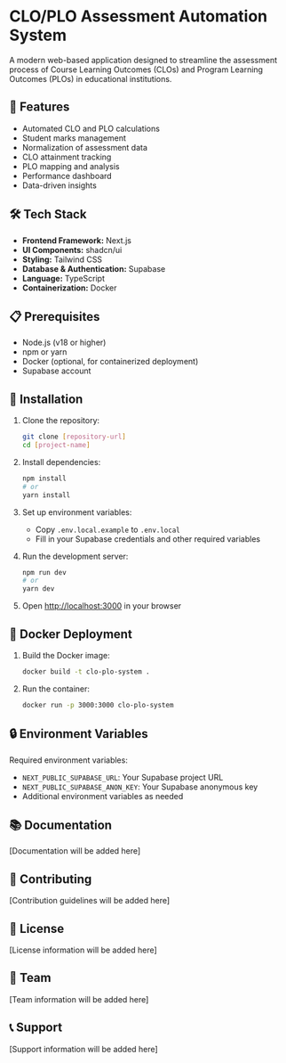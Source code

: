# CLO/PLO Assessment Automation System

A modern web-based application designed to streamline the assessment process of Course Learning Outcomes (CLOs) and Program Learning Outcomes (PLOs) in educational institutions.

## 🚀 Features

- Automated CLO and PLO calculations
- Student marks management
- Normalization of assessment data
- CLO attainment tracking
- PLO mapping and analysis
- Performance dashboard
- Data-driven insights

## 🛠️ Tech Stack

- **Frontend Framework:** Next.js
- **UI Components:** shadcn/ui
- **Styling:** Tailwind CSS
- **Database & Authentication:** Supabase
- **Language:** TypeScript
- **Containerization:** Docker

## 📋 Prerequisites

- Node.js (v18 or higher)
- npm or yarn
- Docker (optional, for containerized deployment)
- Supabase account

## 🔧 Installation

1. Clone the repository:
   ```bash
   git clone [repository-url]
   cd [project-name]
   ```

2. Install dependencies:
   ```bash
   npm install
   # or
   yarn install
   ```

3. Set up environment variables:
   - Copy `.env.local.example` to `.env.local`
   - Fill in your Supabase credentials and other required variables

4. Run the development server:
   ```bash
   npm run dev
   # or
   yarn dev
   ```

5. Open [http://localhost:3000](http://localhost:3000) in your browser

## 🐳 Docker Deployment

1. Build the Docker image:
   ```bash
   docker build -t clo-plo-system .
   ```

2. Run the container:
   ```bash
   docker run -p 3000:3000 clo-plo-system
   ```

## 🔒 Environment Variables

Required environment variables:

- `NEXT_PUBLIC_SUPABASE_URL`: Your Supabase project URL
- `NEXT_PUBLIC_SUPABASE_ANON_KEY`: Your Supabase anonymous key
- Additional environment variables as needed

## 📚 Documentation

[Documentation will be added here]

## 🤝 Contributing

[Contribution guidelines will be added here]

## 📄 License

[License information will be added here]

## 👥 Team

[Team information will be added here]

## 📞 Support

[Support information will be added here] 